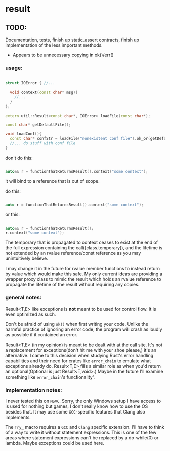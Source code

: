 # result


## TODO:

Documentation, tests, finish up static_assert contracts, finish up
implementation of the less important methods.

* Appears to be unnecessary copying in ok()/err() 


### usage:

```cpp

struct IOError { //...
  
  void context(const char* msg){
    //...
  }
};

extern util::Result<const char*, IOError> loadFile(const char*);

const char* getDefaultFile();

void loadConf(){
  const char* confStr = loadFile("nonexistent conf file").ok_or(getDefaultFile());
  //... do stuff with conf file
}

```

don't do this:

```cpp

auto&& r = functionThatReturnsResult().context("some context");

```

it will bind to a reference that is out of scope.

do this:

```cpp

auto r = functionThatReturnsResult().context("some context");

```

or this:

```cpp

auto&& r = functionThatReturnsResult();
r.context("some context");

```

The temporary that is propagated to context ceases to exist at the end of the
full expression containing the call([class.temporary]), and the lifetime is not
extended by an rvalue reference/const reference as you may unintuitively
believe.

I may change it in the future for rvalue member functions to instead return by
value which would make this safe. My only current ideas are providing a wrapper
proxy class to mimic the result which holds an rvalue reference to propagate the
lifetime of the result without requiring any copies.

### general notes:

Result<T,E> like exceptions is **not** meant to be used for control flow. It is
even optimized as such.

Don't be afraid of using `ok()` when first writing your code. Unlike the harmful
practice of ignoring an error code, the program will crash as loudly as possible
if it contained an error.

Result<T,E> (in my opinion) is meant to be dealt with at the call site. It's not
a replacement for exceptions(don't hit me with your shoe please,) it's an
alternative. I came to this decision when studying Rust's error handling
capabilities and their need for crates like `error_chain` to emulate what
exceptions already do. Result<T,E> fills a similar role as when you'd return an
optional(Optional<T> is just Result<T,void>.) Maybe in the future I'll examine
something like `error_chain`'s functionality'.

### implementation notes:

I never tested this on `MSVC`. Sorry, the only Windows setup I have access to is
used for nothing but games, I don't really know how to use the OS besides that.
It may use some `GCC`-specific features that Clang also implements.  

The `Try_` macro requires a `GCC` and `Clang` specific extension. I'll have to
think of a way to write it without statement expressions. This is one of the few
areas where statement expressions can't be replaced by a do-while(0) or lambda.
Maybe exceptions could be used here.
